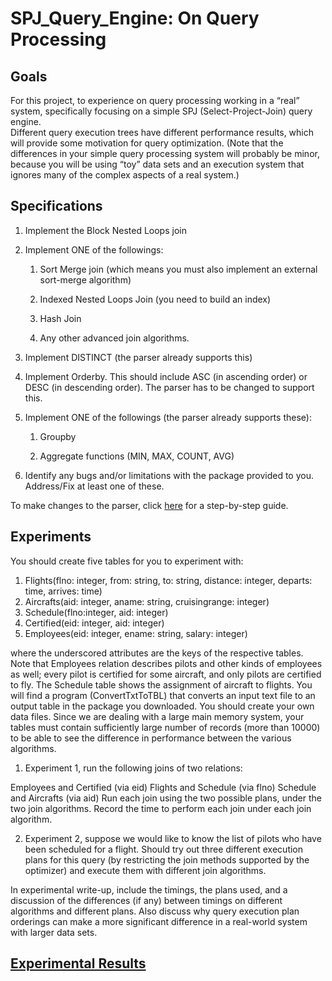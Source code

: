 # SPJ_Query_Engine: On Query Processing
 
 ## Goals
For this project, to experience on query processing working in a “real” system, specifically focusing on a simple SPJ (Select-Project-Join) query engine.  
  Different query execution trees have different performance results, which will provide some motivation for query optimization.  (Note that the differences in your simple query processing system will probably be minor, because you will be using “toy” data sets and an execution system that ignores many of the complex aspects of a real system.)


## Specifications

1. Implement the Block Nested Loops join

2. Implement ONE of the followings:

    1. Sort Merge join (which means you must also implement an external sort-merge algorithm)

    2. Indexed Nested Loops Join (you need to build an index)

    3. Hash Join

    4. Any other advanced join algorithms. 

3. Implement DISTINCT (the parser already supports this)

4. Implement Orderby. This should include ASC (in ascending order) or DESC (in descending order). The parser has to be changed to support this.

5. Implement ONE of the followings (the parser already supports these):

    1. Groupby

    2. Aggregate functions (MIN, MAX, COUNT, AVG)

6. Identify any bugs and/or limitations with the package provided to you. Address/Fix at least one of these.

To make changes to the parser, click [here](https://www.comp.nus.edu.sg/~tankl/cs3223/project/tutorial.htm) for a step-by-step guide.


## Experiments
You should create five tables for you to experiment with:

1. Flights(flno: integer, from: string, to: string, distance: integer, departs: time, arrives: time)
2. Aircrafts(aid: integer, aname: string, cruisingrange: integer)
3. Schedule(flno:integer, aid: integer)
4. Certified(eid: integer, aid: integer)
5. Employees(eid: integer, ename: string, salary: integer)

where the underscored attributes are the keys of the respective tables. Note that Employees relation describes pilots and other kinds of employees as well; every pilot is certified for some aircraft, and only pilots are certified to fly. The Schedule table shows the assignment of aircraft to flights. You will find a program (ConvertTxtToTBL) that converts an input text file to an output table in the package you downloaded. You should create your own data files. Since we are dealing with a large main memory system, your tables must contain sufficiently large number of records (more than 10000) to be able to see the difference in performance between the various algorithms.

1. Experiment 1, run the following joins of two relations:

Employees and Certified (via eid)
Flights and Schedule (via flno)
Schedule and Aircrafts (via aid)
Run each join using the two possible plans, under the two join algorithms. Record the time to perform each join under each join algorithm.

2. Experiment 2, suppose we would like to know the list of pilots who have been scheduled for a flight.  Should try out three different execution plans for this query (by restricting the join methods supported by the optimizer) and execute them with different join algorithms.

In experimental write-up, include the timings, the plans used, and a discussion of the differences (if any) between timings on different algorithms and different plans.   Also discuss why query execution plan orderings can make a more significant difference in a real-world system with larger data sets.

## [Experimental Results](https://docs.google.com/document/d/1Djbe65YHOsSD56cEunUBW6Ow9LvOyD9BA6tzrDAW6bQ/edit?usp=sharing)
